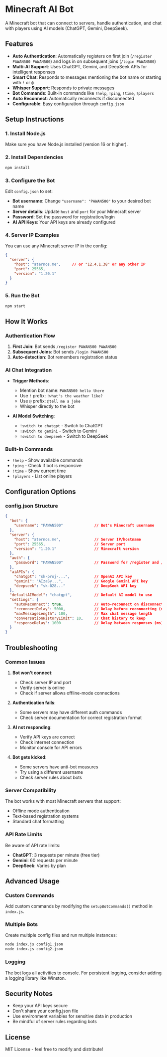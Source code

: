 # Minecraft AI Bot

A Minecraft bot that can connect to servers, handle authentication, and chat with players using AI models (ChatGPT, Gemini, DeepSeek).

## Features

- **Auto Authentication**: Automatically registers on first join (`/register PAWAN500 PAWAN500`) and logs in on subsequent joins (`/login PAWAN500`)
- **Multi-AI Support**: Uses ChatGPT, Gemini, and DeepSeek APIs for intelligent responses
- **Smart Chat**: Responds to messages mentioning the bot name or starting with `!` or `@`
- **Whisper Support**: Responds to private messages
- **Bot Commands**: Built-in commands like `!help`, `!ping`, `!time`, `!players`
- **Auto Reconnect**: Automatically reconnects if disconnected
- **Configurable**: Easy configuration through `config.json`

## Setup Instructions

### 1. Install Node.js
Make sure you have Node.js installed (version 16 or higher).

### 2. Install Dependencies
```bash
npm install
```

### 3. Configure the Bot
Edit `config.json` to set:
- **Bot username**: Change `"username": "PAWAN500"` to your desired bot name
- **Server details**: Update `host` and `port` for your Minecraft server
- **Password**: Set the password for registration/login
- **AI API Keys**: Your API keys are already configured

### 4. Server IP Examples
You can use any Minecraft server IP in the config:
```json
{
  "server": {
    "host": "aternos.me",     // or "12.4.1.38" or any other IP
    "port": 25565,
    "version": "1.20.1"
  }
}
```

### 5. Run the Bot
```bash
npm start
```

## How It Works

### Authentication Flow
1. **First Join**: Bot sends `/register PAWAN500 PAWAN500`
2. **Subsequent Joins**: Bot sends `/login PAWAN500`
3. **Auto-detection**: Bot remembers registration status

### AI Chat Integration
- **Trigger Methods**:
  - Mention bot name: `PAWAN500 hello there`
  - Use `!` prefix: `!what's the weather like?`
  - Use `@` prefix: `@tell me a joke`
  - Whisper directly to the bot

- **AI Model Switching**:
  - `!switch to chatgpt` - Switch to ChatGPT
  - `!switch to gemini` - Switch to Gemini
  - `!switch to deepseek` - Switch to DeepSeek

### Built-in Commands
- `!help` - Show available commands
- `!ping` - Check if bot is responsive
- `!time` - Show current time
- `!players` - List online players

## Configuration Options

### config.json Structure
```json
{
  "bot": {
    "username": "PAWAN500"              // Bot's Minecraft username
  },
  "server": {
    "host": "aternos.me",               // Server IP/hostname
    "port": 25565,                      // Server port
    "version": "1.20.1"                 // Minecraft version
  },
  "auth": {
    "password": "PAWAN500"              // Password for /register and /login
  },
  "aiAPIs": {
    "chatgpt": "sk-proj-...",           // OpenAI API key
    "gemini": "AIzaSy...",              // Google Gemini API key
    "deepseek": "sk-028..."             // DeepSeek API key
  },
  "defaultAIModel": "chatgpt",          // Default AI model to use
  "settings": {
    "autoReconnect": true,              // Auto-reconnect on disconnect
    "reconnectDelay": 5000,             // Delay before reconnecting (ms)
    "maxMessageLength": 100,            // Max chat message length
    "conversationHistoryLimit": 10,     // Chat history to keep
    "responseDelay": 1000               // Delay between responses (ms)
  }
}
```

## Troubleshooting

### Common Issues

1. **Bot won't connect**:
   - Check server IP and port
   - Verify server is online
   - Check if server allows offline-mode connections

2. **Authentication fails**:
   - Some servers may have different auth commands
   - Check server documentation for correct registration format

3. **AI not responding**:
   - Verify API keys are correct
   - Check internet connection
   - Monitor console for API errors

4. **Bot gets kicked**:
   - Some servers have anti-bot measures
   - Try using a different username
   - Check server rules about bots

### Server Compatibility

The bot works with most Minecraft servers that support:
- Offline mode authentication
- Text-based registration systems
- Standard chat formatting

### API Rate Limits

Be aware of API rate limits:
- **ChatGPT**: 3 requests per minute (free tier)
- **Gemini**: 60 requests per minute
- **DeepSeek**: Varies by plan

## Advanced Usage

### Custom Commands
Add custom commands by modifying the `setupBotCommands()` method in `index.js`.

### Multiple Bots
Create multiple config files and run multiple instances:
```bash
node index.js config1.json
node index.js config2.json
```

### Logging
The bot logs all activities to console. For persistent logging, consider adding a logging library like Winston.

## Security Notes

- Keep your API keys secure
- Don't share your config.json file
- Use environment variables for sensitive data in production
- Be mindful of server rules regarding bots

## License

MIT License - feel free to modify and distribute!
